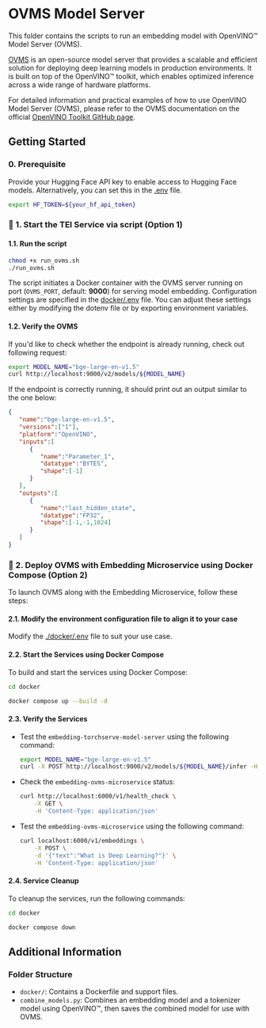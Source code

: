 # OVMS Model Server

This folder contains the scripts to run an embedding model with OpenVINO™ Model Server (OVMS).

[OVMS](https://github.com/openvinotoolkit/model_server) is an open-source model server that provides a scalable and efficient solution for deploying deep learning models in production environments. It is built on top of the OpenVINO™ toolkit, which enables optimized inference across a wide range of hardware platforms.

For detailed information and practical examples of how to use OpenVINO Model Server (OVMS), please refer to the OVMS documentation on the official [OpenVINO Toolkit GitHub page](https://github.com/openvinotoolkit/model_server/blob/main/docs/home.md).


## Getting Started

### 0. Prerequisite
Provide your Hugging Face API key to enable access to Hugging Face models. Alternatively, you can set this in the [.env](docker/.env) file.

```bash
export HF_TOKEN=${your_hf_api_token}
```


### 🚀 1. Start the TEI Service via script (Option 1)
#### 1.1. Run the script
```bash
chmod +x run_ovms.sh
./run_ovms.sh
```

The script initiates a Docker container with the OVMS server running on port (`OVMS_PORT`, default: **9000**) for serving model embedding. Configuration settings are specified in the [docker/.env](docker/.env) file. You can adjust these settings either by modifying the dotenv file or by exporting environment variables.

#### 1.2. Verify the OVMS

If you'd like to check whether the endpoint is already running, check out following request:
```bash
export MODEL_NAME="bge-large-en-v1.5"
curl http://localhost:9000/v2/models/${MODEL_NAME}
```

If the endpoint is correctly running, it should print out an output similar to the one below:
```json
{
   "name":"bge-large-en-v1.5",
   "versions":["1"],
   "platform":"OpenVINO",
   "inputs":[
      {
         "name":"Parameter_1",
         "datatype":"BYTES",
         "shape":[-1]
      }
   ],
   "outputs":[
      {
         "name":"last_hidden_state",
         "datatype":"FP32",
         "shape":[-1,-1,1024]
      }
   ]
}
```

### 🚀 2. Deploy OVMS with Embedding Microservice using Docker Compose (Option 2)

To launch OVMS along with the Embedding Microservice, follow these steps:

#### 2.1. Modify the environment configuration file to align it to your case

Modify the [./docker/.env](./docker/.env) file to suit your use case.

#### 2.2. Start the Services using Docker Compose

To build and start the services using Docker Compose:

```bash
cd docker

docker compose up --build -d
```
#### 2.3. Verify the Services

- Test the `embedding-torchserve-model-server` using the following command:
   ```bash
   export MODEL_NAME="bge-large-en-v1.5"
   curl -X POST http://localhost:9000/v2/models/${MODEL_NAME}/infer -H 'Content-Type: application/json' -d '{"inputs" : [ {"name" : "Parameter_1", "shape" : [1], "datatype"  : "BYTES", "data" : ["What is Intel Gaudi?"]}]}'
   ```
- Check the `embedding-ovms-microservice` status:
    ```bash
    curl http://localhost:6000/v1/health_check \
        -X GET \
        -H 'Content-Type: application/json'
    ```

- Test the `embedding-ovms-microservice` using the following command:
    ```bash
    curl localhost:6000/v1/embeddings \
        -X POST \
        -d '{"text":"What is Deep Learning?"}' \
        -H 'Content-Type: application/json'
    ```

#### 2.4. Service Cleanup

To cleanup the services, run the following commands:

```bash
cd docker

docker compose down
```

## Additional Information
### Folder Structure

- `docker/`: Contains a Dockerfile and support files.
- `combine_models.py`: Combines an embedding model and a tokenizer model using OpenVINO™, then saves the combined model for use with OVMS.
